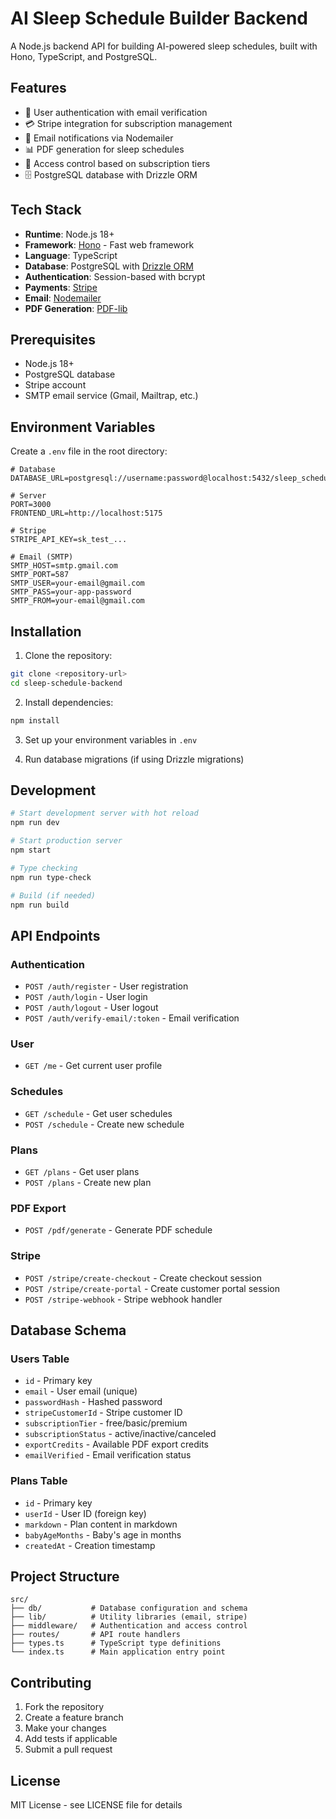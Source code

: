 # AI Sleep Schedule Builder Backend

A Node.js backend API for building AI-powered sleep schedules, built with Hono, TypeScript, and PostgreSQL.

## Features

- 🔐 User authentication with email verification
- 💳 Stripe integration for subscription management
- 📧 Email notifications via Nodemailer
- 📊 PDF generation for sleep schedules
- 🎯 Access control based on subscription tiers
- 🗄️ PostgreSQL database with Drizzle ORM

## Tech Stack

- **Runtime**: Node.js 18+
- **Framework**: [Hono](https://hono.dev/) - Fast web framework
- **Language**: TypeScript
- **Database**: PostgreSQL with [Drizzle ORM](https://orm.drizzle.team/)
- **Authentication**: Session-based with bcrypt
- **Payments**: [Stripe](https://stripe.com/)
- **Email**: [Nodemailer](https://nodemailer.com/)
- **PDF Generation**: [PDF-lib](https://pdf-lib.js.org/)

## Prerequisites

- Node.js 18+ 
- PostgreSQL database
- Stripe account
- SMTP email service (Gmail, Mailtrap, etc.)

## Environment Variables

Create a `.env` file in the root directory:

```env
# Database
DATABASE_URL=postgresql://username:password@localhost:5432/sleep_schedule_db

# Server
PORT=3000
FRONTEND_URL=http://localhost:5175

# Stripe
STRIPE_API_KEY=sk_test_...

# Email (SMTP)
SMTP_HOST=smtp.gmail.com
SMTP_PORT=587
SMTP_USER=your-email@gmail.com
SMTP_PASS=your-app-password
SMTP_FROM=your-email@gmail.com
```

## Installation

1. Clone the repository:
```bash
git clone <repository-url>
cd sleep-schedule-backend
```

2. Install dependencies:
```bash
npm install
```

3. Set up your environment variables in `.env`

4. Run database migrations (if using Drizzle migrations)

## Development

```bash
# Start development server with hot reload
npm run dev

# Start production server
npm start

# Type checking
npm run type-check

# Build (if needed)
npm run build
```

## API Endpoints

### Authentication
- `POST /auth/register` - User registration
- `POST /auth/login` - User login
- `POST /auth/logout` - User logout
- `POST /auth/verify-email/:token` - Email verification

### User
- `GET /me` - Get current user profile

### Schedules
- `GET /schedule` - Get user schedules
- `POST /schedule` - Create new schedule

### Plans
- `GET /plans` - Get user plans
- `POST /plans` - Create new plan

### PDF Export
- `POST /pdf/generate` - Generate PDF schedule

### Stripe
- `POST /stripe/create-checkout` - Create checkout session
- `POST /stripe/create-portal` - Create customer portal session
- `POST /stripe-webhook` - Stripe webhook handler

## Database Schema

### Users Table
- `id` - Primary key
- `email` - User email (unique)
- `passwordHash` - Hashed password
- `stripeCustomerId` - Stripe customer ID
- `subscriptionTier` - free/basic/premium
- `subscriptionStatus` - active/inactive/canceled
- `exportCredits` - Available PDF export credits
- `emailVerified` - Email verification status

### Plans Table
- `id` - Primary key
- `userId` - User ID (foreign key)
- `markdown` - Plan content in markdown
- `babyAgeMonths` - Baby's age in months
- `createdAt` - Creation timestamp

## Project Structure

```
src/
├── db/           # Database configuration and schema
├── lib/          # Utility libraries (email, stripe)
├── middleware/   # Authentication and access control
├── routes/       # API route handlers
├── types.ts      # TypeScript type definitions
└── index.ts      # Main application entry point
```

## Contributing

1. Fork the repository
2. Create a feature branch
3. Make your changes
4. Add tests if applicable
5. Submit a pull request

## License

MIT License - see LICENSE file for details
